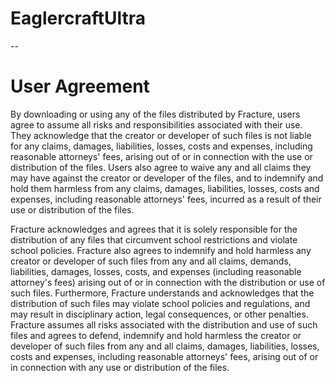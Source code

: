 # EaglercraftUltra
--
# User Agreement
By downloading or using any of the files distributed by Fracture, 
users agree to assume all risks and responsibilities associated with their use.
They acknowledge that the creator or developer of such files is not liable for any
claims, damages, liabilities, losses, costs and expenses, including reasonable attorneys' fees, 
arising out of or in connection with the use or distribution of the files.
Users also agree to waive any and all claims they may have against the creator or developer of the files,
and to indemnify and hold them harmless from any claims, damages, liabilities, losses, costs and expenses,
including reasonable attorneys' fees, incurred as a result of their use or distribution of the files.

Fracture acknowledges and agrees that it is solely responsible for the distribution 
of any files that circumvent school restrictions and violate school policies. 
Fracture also agrees to indemnify and hold harmless any creator or developer of such files from any and all claims,
demands, liabilities, damages, losses, costs, and expenses (including reasonable attorney's fees) 
arising out of or in connection with the distribution or use of such files.
Furthermore, Fracture understands and acknowledges that the distribution of such files may violate school policies 
and regulations, and may result in disciplinary action, legal consequences, or other penalties. 
Fracture assumes all risks associated with the distribution and use of such 
files and agrees to defend, indemnify and hold harmless the creator or developer of such files 
from any and all claims, damages, liabilities, losses, costs and expenses, 
including reasonable attorneys' fees, arising out of or in connection with any use or distribution of the files.
